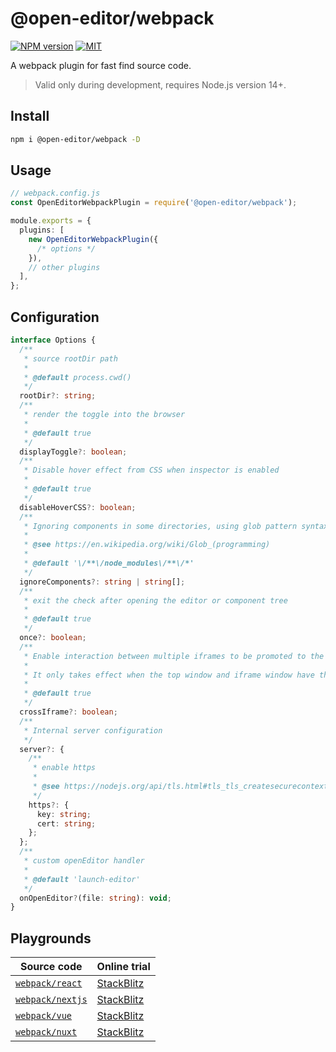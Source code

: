 # @open-editor/webpack

[![NPM version](https://img.shields.io/npm/v/@open-editor/webpack?color=)](https://www.npmjs.com/package/@open-editor/webpack)
[![MIT](https://img.shields.io/github/license/zjxxxxxxxxx/open-editor)](https://opensource.org/licenses/MIT)

A webpack plugin for fast find source code.

> Valid only during development, requires Node.js version 14+.

## Install

```bash
npm i @open-editor/webpack -D
```

## Usage

```ts
// webpack.config.js
const OpenEditorWebpackPlugin = require('@open-editor/webpack');

module.exports = {
  plugins: [
    new OpenEditorWebpackPlugin({
      /* options */
    }),
    // other plugins
  ],
};
```

## Configuration

```ts
interface Options {
  /**
   * source rootDir path
   *
   * @default process.cwd()
   */
  rootDir?: string;
  /**
   * render the toggle into the browser
   *
   * @default true
   */
  displayToggle?: boolean;
  /**
   * Disable hover effect from CSS when inspector is enabled
   *
   * @default true
   */
  disableHoverCSS?: boolean;
  /**
   * Ignoring components in some directories, using glob pattern syntax for matching
   *
   * @see https://en.wikipedia.org/wiki/Glob_(programming)
   *
   * @default '\/**\/node_modules\/**\/*'
   */
  ignoreComponents?: string | string[];
  /**
   * exit the check after opening the editor or component tree
   *
   * @default true
   */
  once?: boolean;
  /**
   * Enable interaction between multiple iframes to be promoted to the top-level window.
   *
   * It only takes effect when the top window and iframe window have the same origin.
   *
   * @default true
   */
  crossIframe?: boolean;
  /**
   * Internal server configuration
   */
  server?: {
    /**
     * enable https
     *
     * @see https://nodejs.org/api/tls.html#tls_tls_createsecurecontext_options
     */
    https?: {
      key: string;
      cert: string;
    };
  };
  /**
   * custom openEditor handler
   *
   * @default 'launch-editor'
   */
  onOpenEditor?(file: string): void;
}
```

## Playgrounds

| Source code                                                                                        | Online trial                                                                                            |
| -------------------------------------------------------------------------------------------------- | ------------------------------------------------------------------------------------------------------- |
| [`webpack/react`](https://github.com/zjxxxxxxxxx/open-editor/tree/main/playground/webpack-react)   | [StackBlitz](https://stackblitz.com/github/zjxxxxxxxxx/open-editor/tree/main/playground/webpack-react)  |
| [`webpack/nextjs`](https://github.com/zjxxxxxxxxx/open-editor/tree/main/playground/webpack-nextjs) | [StackBlitz](https://stackblitz.com/github/zjxxxxxxxxx/open-editor/tree/main/playground/webpack-nextjs) |
| [`webpack/vue`](https://github.com/zjxxxxxxxxx/open-editor/tree/main/playground/webpack-vue)       | [StackBlitz](https://stackblitz.com/github/zjxxxxxxxxx/open-editor/tree/main/playground/webpack-vue)    |
| [`webpack/nuxt`](https://github.com/zjxxxxxxxxx/open-editor/tree/main/playground/webpack-nuxt)     | [StackBlitz](https://stackblitz.com/github/zjxxxxxxxxx/open-editor/tree/main/playground/webpack-nuxt)   |
